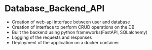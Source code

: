 # Database_Backend_API

* Creation of web-api interface between user and database
* Creation of interface to perform CRUD operations on the DB
* Built the backend using python frameworks(FastAPI, SQLalchemy)
* Logging of the requests and responses
* Deployment of the application on a docker container